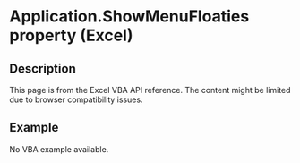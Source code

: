 # Application.ShowMenuFloaties property (Excel)

## Description
This page is from the Excel VBA API reference. The content might be limited due to browser compatibility issues.

## Example
No VBA example available.
